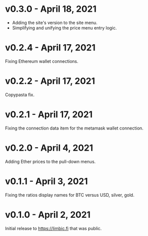 # v0.3.0 - April 18, 2021

- Adding the site's version to the site menu.
- Simplifying and unifying the price menu entry logic.

# v0.2.4 - April 17, 2021

Fixing Ethereum wallet connections.

# v0.2.2 - April 17, 2021

Copypasta fix.

# v0.2.1 - April 17, 2021

Fixing the connection data item for the metamask wallet connection.

# v0.2.0 - April 4, 2021

Adding Ether prices to the pull-down menus.

# v0.1.1 - April 3, 2021

Fixing the ratios display names for BTC versus USD, silver, gold.

# v0.1.0 - April 2, 2021

Initial release to https://limbic.fi that was public.
